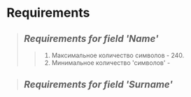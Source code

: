 # Requirements

> ## *Requirements for field 'Name'*
>> 1. Максимальное количество символов - 240.
>> 2. Минимальное количество 'символов' - 

> ## *Requirements for field 'Surname'*



